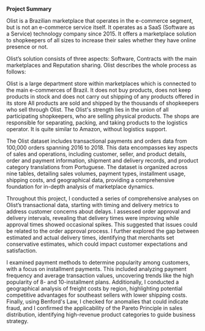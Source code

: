 **Project Summary**

Olist is a Brazilian marketplace that operates in the e-commerce segment, but is not an e-commerce service itself. It operates as a SaaS (Software as a Service) technology company since 2015. It offers a marketplace solution to shopkeepers of all sizes to increase their sales whether they have online presence or not.

Olist’s solution consists of three aspects: Software, Contracts with the main marketplaces and Reputation sharing. Olist describes the whole process as follows:

Olist is a large department store within marketplaces which is connected to the main e-commerces of Brazil. It does not buy products, does not keep products in stock and does not carry out shipping of any products offered in its store
All products are sold and shipped by the thousands of shopkeepers who sell through Olist. The Olist's strength lies in the union of all participating shopkeepers, who are selling physical products.
The shops are responsible for separating, packing, and taking products to the logistics operator. It is quite similar to Amazon, without logistics support. 

The Olist dataset includes transactional payments and orders data from 100,000 orders spanning 2016 to 2018. This data encompasses key aspects of sales and operations, including customer, seller, and product details, order and payment information, shipment and delivery records, and product category translations from Portuguese. The dataset is organized across nine tables, detailing sales volumes, payment types, installment usage, shipping costs, and geographical data, providing a comprehensive foundation for in-depth analysis of marketplace dynamics.

Throughout this project, I conducted a series of comprehensive analyses on Olist’s transactional data, starting with timing and delivery metrics to address customer concerns about delays. I assessed order approval and delivery intervals, revealing that delivery times were improving while approval times showed occasional spikes. This suggested that issues could be related to the order approval process. I further explored the gap between estimated and actual delivery times, identifying that merchants set conservative estimates, which could impact customer expectations and satisfaction.

I examined payment methods to determine popularity among customers, with a focus on installment payments. This included analyzing payment frequency and average transaction values, uncovering trends like the high popularity of 8- and 10-installment plans. Additionally, I conducted a geographical analysis of freight costs by region, highlighting potential competitive advantages for southeast sellers with lower shipping costs. Finally, using Benford's Law, I checked for anomalies that could indicate fraud, and I confirmed the applicability of the Pareto Principle in sales distribution, identifying high-revenue product categories to guide business strategy.
